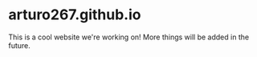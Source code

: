 # arturo267.github.io
This is a cool website we're working on! 
More things will be added in the future. 
